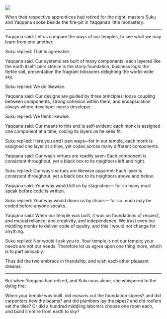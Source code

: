 ![](/pages/case-168/Suku.jpg)

When their respective apprentices had retired for the night,  masters Suku and Yaqqana spoke beside the fire-pit  in Yaqqana’s little monastery.

----------

Yaqqana said: Let us compare the ways of our temples,  to see what we may learn from one another.

Suku replied: That is agreeable.



Yaqqana said: Our systems are built of many components,  each layered like the earth itself:  persistence is the stony foundation,  business logic the fertile soil,  presentation the fragrant blossoms  delighting the world-wide sky.

Suku replied: We do likewise.



Yaqqana said: Our designs are guided by three principles:  loose coupling between components,  strong cohesion within them,  and encapsulation always where developer meets developer.

Suku replied: We think likewise.



Yaqqana said: Our means to this end is self-evident:  each monk is assigned one component at a time,  coding its layers as he sees fit.

Suku replied: Here you and I part ways—for in our temple,  each monk is assigned one layer at a time,  yet codes across many different components.



Yaqqana said: Our way’s virtues are readily seen:  Each component is consistent throughout,  yet a black box to its neighbors left and right.

Suku replied: Our way’s virtues are likewise apparent:  Each layer is consistent throughout,  yet a black box to its neighbors above and below.



Yaqqana said: Your way would kill us by stagnation— for so many must speak before code is written.

Suku replied: Your way would doom us by chaos— for so much may be coded before anyone speaks.



Yaqqana said: When our temple was built,  it was on foundations of respect,  and mutual reliance,  and creativity,  and independence.  We trust even our middling monks to deliver code of quality,  and this I would not change for anything.

Suku replied: Nor would I ask you to.  Your temple is not our temple; your needs are not our needs.  Therefore let us agree upon one thing more,  which is to part amicably.



Thus did the two embrace in friendship,  and wish each other pleasant dreams.

----------

But when Yaqqana had retired, and Suku was alone,  she whispered to the dying fire:

When your temple was built,  did masons cut the foundation stones?  and did carpenters hew the beams?  and did plumbers lay the pipes?  and did roofers set the tiles?  Or did a hundred middling laborers choose one room each,  and build it entire from earth to sky? 
